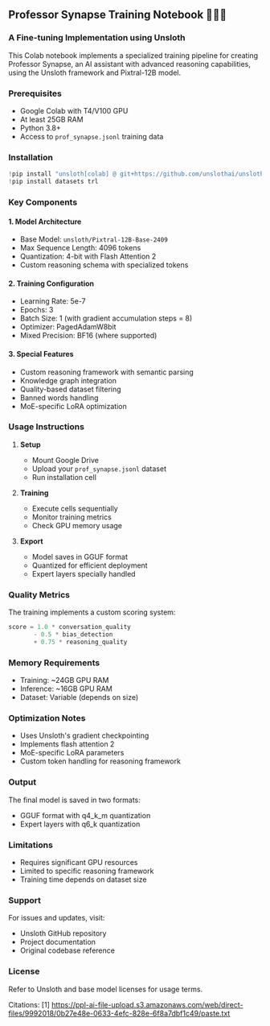 ## Professor Synapse Training Notebook 🧙🏿‍♂️
### A Fine-tuning Implementation using Unsloth

This Colab notebook implements a specialized training pipeline for creating Professor Synapse, an AI assistant with advanced reasoning capabilities, using the Unsloth framework and Pixtral-12B model.

### Prerequisites
- Google Colab with T4/V100 GPU
- At least 25GB RAM
- Python 3.8+
- Access to `prof_synapse.jsonl` training data

### Installation
```python
!pip install "unsloth[colab] @ git+https://github.com/unslothai/unsloth.git"
!pip install datasets trl
```

### Key Components

#### 1. Model Architecture
- Base Model: `unsloth/Pixtral-12B-Base-2409`
- Max Sequence Length: 4096 tokens
- Quantization: 4-bit with Flash Attention 2
- Custom reasoning schema with specialized tokens

#### 2. Training Configuration
- Learning Rate: 5e-7
- Epochs: 3
- Batch Size: 1 (with gradient accumulation steps = 8)
- Optimizer: PagedAdamW8bit
- Mixed Precision: BF16 (where supported)

#### 3. Special Features
- Custom reasoning framework with semantic parsing
- Knowledge graph integration
- Quality-based dataset filtering
- Banned words handling
- MoE-specific LoRA optimization

### Usage Instructions

1. **Setup**
   - Mount Google Drive
   - Upload your `prof_synapse.jsonl` dataset
   - Run installation cell

2. **Training**
   - Execute cells sequentially
   - Monitor training metrics
   - Check GPU memory usage

3. **Export**
   - Model saves in GGUF format
   - Quantized for efficient deployment
   - Expert layers specially handled

### Quality Metrics
The training implements a custom scoring system:
```python
score = 1.0 * conversation_quality
       - 0.5 * bias_detection
       + 0.75 * reasoning_quality
```

### Memory Requirements
- Training: ~24GB GPU RAM
- Inference: ~16GB GPU RAM
- Dataset: Variable (depends on size)

### Optimization Notes
- Uses Unsloth's gradient checkpointing
- Implements flash attention 2
- MoE-specific LoRA parameters
- Custom token handling for reasoning framework

### Output
The final model is saved in two formats:
- GGUF format with q4_k_m quantization
- Expert layers with q6_k quantization

### Limitations
- Requires significant GPU resources
- Limited to specific reasoning framework
- Training time depends on dataset size

### Support
For issues and updates, visit:
- Unsloth GitHub repository
- Project documentation
- Original codebase reference

### License
Refer to Unsloth and base model licenses for usage terms.

Citations:
[1] https://ppl-ai-file-upload.s3.amazonaws.com/web/direct-files/9992018/0b27e48e-0633-4efc-828e-6f8a7dbf1c49/paste.txt
